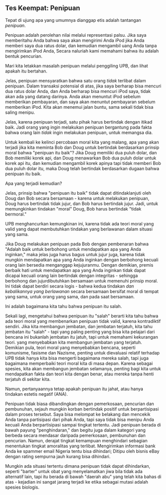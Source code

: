 ## Tes Keempat: Penipuan

Tepat di ujung apa yang umumnya dianggap etis adalah tantangan *penipuan*.

Penipuan adalah perolehan nilai melalui representasi palsu. Jika saya memberitahu Anda bahwa saya akan mengirimi Anda iPod jika Anda memberi saya dua ratus dolar, dan kemudian mengambil uang Anda tanpa mengirimkan iPod Anda, Secara naluriah kami memahami bahwa itu adalah bentuk pencurian.

Mari kita letakkan masalah penipuan melalui penggiling UPB, dan lihat apakah itu bertahan.

Jelas, penipuan mensyaratkan bahwa satu orang *tidak* terlibat dalam penipuan. Dalam transaksi potensial di atas, jika saya berharap bisa mencuri dua ratus dolar Anda, dan Anda berharap bisa mencuri iPod saya, tidak akan ada yang datang darinya. Anda akan menuntut iPod sebelum memberikan pembayaran, dan saya akan menuntut pembayaran sebelum memberikan iPod. Kita akan menemui jalan buntu, sama sekali tidak bisa saling menipu.

Jelas, karena penipuan terjadi, satu pihak harus bertindak dengan itikad baik. Jadi orang yang ingin melakukan penipuan bergantung pada fakta bahwa orang lain *tidak* ingin melakukan penipuan, untuk memangsa dia.

Untuk kembali ke kelinci percobaan moral kita yang malang, apa yang akan terjadi jika kita meminta Bob dan Doug untuk bertindak berdasarkan prinsip moral bahwa "penipuan itu baik"? Jika Doug memiliki dua puluh dolar, dan Bob memiliki korek api, dan Doug menawarkan Bob dua puluh dolar untuk korek api itu, dan kemudian mengambil korek apinya tapi tidak memberi Bob dua puluh dolar itu, maka Doug telah bertindak berdasarkan dugaan bahwa penipuan itu baik.

Apa yang terjadi kemudian?

Jelas, prinsip bahwa "penipuan itu baik" tidak dapat ditindaklanjuti oleh Doug dan Bob secara bersamaan - karena untuk melakukan penipuan, Doug harus bertindak tidak jujur, dan Bob harus bertindak jujur. Jadi, untuk memungkinkan tindakan "moral" Doug, Bob harus bertindak "tidak bermoral."

UPB menghancurkan kemungkinan ini, karena tidak ada teori moral yang valid yang dapat membutuhkan tindakan yang berlawanan dalam situasi yang sama.

Jika Doug melakukan penipuan pada Bob dengan pembenaran bahwa "Adalah baik untuk berbohong untuk mendapatkan apa yang Anda inginkan," maka jelas juga harus bagus untuk jujur ​​juga, karena tidak mungkin mendapatkan apa yang Anda inginkan dengan berbohong kecuali orang lain bersedia menganggap kejujuranmu. Dengan demikian, premis berbaik hati untuk mendapatkan apa yang Anda inginkan tidak dapat dicapai kecuali orang lain bertindak dengan integritas - sehingga berbohong dan jujur ​​dibutuhkan bersamaan untuk memenuhi prinsip moral. Ini tidak dapat berdiri secara logis - bahwa kedua tindakan *dan kebalikannya yang berlawanan* secara bersamaan bersifat moral di tempat yang sama, untuk orang yang sama, dan pada saat bersamaan.

Ini adalah bagaimana kita tahu bahwa penipuan itu salah.

Sekali lagi, mengetahui bahwa penipuan itu "salah" berarti kita tahu bahwa ada teori moral yang membenarkan penipuan tidak valid, karena kontradiktif sendiri. Jika kita membangun jembatan, dan jembatan terjatuh, kita tahu jembatan itu "salah" - tapi yang paling penting yang bisa kita pelajari dari bencana ini bukanlah jembatan itu jatuh, tapi untuk memahami kekurangan teori. yang menyebabkan kita membangun jembatan yang terjatuh. Demikian pula, teori moral yang menyebabkan bencana, seperti komunisme, fasisme dan Nazisme, penting untuk dievaluasi relatif terhadap UPB tidak hanya kita bisa mengerti bagaimana mereka salah, tapi juga bagaimana memperbaiki teori moral kita di masa depan. Karena sebagai spesies, kita akan membangun jembatan selamanya, penting bagi kita untuk mendapatkan fakta dan teori kita dengan benar, atau mereka tanpa henti terjatuh di sekitar kita.

Namun, pertanyaannya tetap apakah penipuan itu jahat, atau hanya tindakan estetis negatif (ANA).

Penipuan tidak biasa dibandingkan dengan pemerkosaan, pencurian dan pembunuhan, sejauh mungkin korban bertindak positif untuk berpartisipasi dalam proses tersebut. Saya bisa melompat ke belakang dan mencekik Anda tanpa partisipasi dari pihak Anda, tapi saya tidak bisa menipu Anda kecuali Anda berpartisipasi sampai tingkat tertentu. Jadi penipuan berada di bawah payung "penghindaran," dan begitu juga dalam kategori yang berbeda secara mendasar daripada pemerkosaan, pembunuhan dan pencurian. Namun, derajat tingkat kemampuan menghindari sebagian menentukan tingkat amoralitas yang terlibat. Mengirimkan informasi bank Anda ke spammer email Nigeria tentu bisa dihindari; Ditipu oleh bisnis eBay dengan rating sempurna jauh kurang bisa dihindari.

Mungkin ada situasi tertentu dimana penipuan tidak dapat dihindarkan, seperti "barter" untuk obat yang menyelamatkan jiwa bila tidak ada alternatif lain, tapi itu berada di bawah "daerah abu" yang telah kita bahas di atas - kejadian ini sangat jarang terjadi ke etika sebagai mutasi adalah spesies biologis.